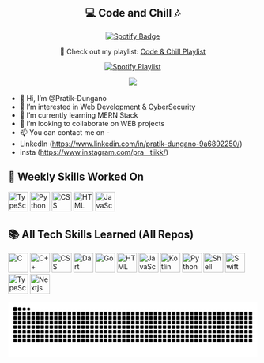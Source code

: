 <h2 align="center">💻 Code and Chill 🎶</h2>

<p align="center">
  <a href="https://open.spotify.com/user/Pratik-Dungano" target="_blank">
    <img src="https://img.shields.io/badge/Spotify-Pratik--Dungano-1DB954?style=for-the-badge&logo=spotify&logoColor=white" alt="Spotify Badge"/>
  </a>
</p>

<p align="center">
  🎵 Check out my playlist: <a href="https://open.spotify.com/playlist/0w410MOLUyKPXzEyy2rWqf" target="_blank">Code & Chill Playlist</a>
</p>

<p align="center">
  <a href="https://open.spotify.com/playlist/0w410MOLUyKPXzEyy2rWqf" target="_blank">
    <img src="https://mosaic.scdn.co/640/ab67616d00001e021379019f25a5f8439a58b4faab67616d00001e02c8f6e20d5cfbf68ec70e0e6cab67616d00001e02cd4c18f0bd5797b2ea2417d4ab67616d00001e02f56ef9a82f493e6ebcb1a560" alt="Spotify Playlist" width="400"/>
  </a>
</p>

<p align="center">
  <img src="https://readme-typing-svg.demolab.com?lines=Welcome+to+my+GitHub!;🎧+Follow+me+on+Spotify+for+Code+Vibes;&center=true&width=500&height=45&pause=1000" />
</p>



- 👋 Hi, I’m @Pratik-Dungano
- 👀 I’m interested in Web Development & CyberSecurity
- 🌱 I’m currently learning MERN Stack
- 💞️ I’m looking to collaborate on WEB projects
- 📫 You can contact me on -
- LinkedIn (https://www.linkedin.com/in/pratik-dungano-9a6892250/)
- insta (https://www.instagram.com/pra__tiikk/)

<!-- SKILLS-SECTION-START -->
## 📆 Weekly Skills Worked On

<p align='left'>
  <img src='https://cdn.jsdelivr.net/gh/devicons/devicon/icons/typescript/typescript-original.svg' title='TypeScript' width='40' height='40'/>
  <img src='https://cdn.jsdelivr.net/gh/devicons/devicon/icons/python/python-original.svg' title='Python' width='40' height='40'/>
  <img src='https://cdn.jsdelivr.net/gh/devicons/devicon/icons/css3/css3-original.svg' title='CSS' width='40' height='40'/>
  <img src='https://cdn.jsdelivr.net/gh/devicons/devicon/icons/html5/html5-original.svg' title='HTML' width='40' height='40'/>
  <img src='https://cdn.jsdelivr.net/gh/devicons/devicon/icons/javascript/javascript-original.svg' title='JavaScript' width='40' height='40'/>
</p>

## 📚 All Tech Skills Learned (All Repos)

<p align='left'>
  <img src='https://cdn.jsdelivr.net/gh/devicons/devicon/icons/c/c-original.svg' title='C' width='40' height='40'/>
  <img src='https://cdn.jsdelivr.net/gh/devicons/devicon/icons/cplusplus/cplusplus-original.svg' title='C++' width='40' height='40'/>
  <img src='https://cdn.jsdelivr.net/gh/devicons/devicon/icons/css3/css3-original.svg' title='CSS' width='40' height='40'/>
  <img src='https://cdn.jsdelivr.net/gh/devicons/devicon/icons/dart/dart-original.svg' title='Dart' width='40' height='40'/>
  <img src='https://cdn.jsdelivr.net/gh/devicons/devicon/icons/go/go-original.svg' title='Go' width='40' height='40'/>
  <img src='https://cdn.jsdelivr.net/gh/devicons/devicon/icons/html5/html5-original.svg' title='HTML' width='40' height='40'/>
  <img src='https://cdn.jsdelivr.net/gh/devicons/devicon/icons/javascript/javascript-original.svg' title='JavaScript' width='40' height='40'/>
  <img src='https://cdn.jsdelivr.net/gh/devicons/devicon/icons/kotlin/kotlin-original.svg' title='Kotlin' width='40' height='40'/>
  <img src='https://cdn.jsdelivr.net/gh/devicons/devicon/icons/python/python-original.svg' title='Python' width='40' height='40'/>
  <img src='https://cdn.jsdelivr.net/gh/devicons/devicon/icons/bash/bash-original.svg' title='Shell' width='40' height='40'/>
  <img src='https://cdn.jsdelivr.net/gh/devicons/devicon/icons/swift/swift-original.svg' title='Swift' width='40' height='40'/>
  <img src='https://cdn.jsdelivr.net/gh/devicons/devicon/icons/typescript/typescript-original.svg' title='TypeScript' width='40' height='40'/>
  <img src='https://cdn.jsdelivr.net/gh/devicons/devicon/icons/nextjs/nextjs-original.svg' title='Nextjs' width='40' height='40'/>
</p>
<!-- SKILLS-SECTION-END -->

<p align="center">
  <picture>
    <source media="(prefers-color-scheme: dark)" srcset="https://raw.githubusercontent.com/Pratik-Dungano/Pratik-Dungano/output/github-contribution-grid-snake-dark.svg" />
    <img alt="snake gif" src="https://raw.githubusercontent.com/Pratik-Dungano/Pratik-Dungano/output/github-contribution-grid-snake.svg" />
  </picture>
</p>
